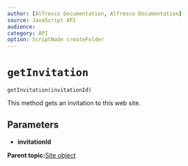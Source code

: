 ```yaml
---
author: [Alfresco Documentation, Alfresco Documentation]
source: JavaScript API
audience: 
category: API
option: ScriptNode createFolder
---
```


# `getInvitation`

`getInvitation(invitationId)`

This method gets an invitation to this web site.

## Parameters

-   **invitationId**

**Parent topic:**[Site object](../references/API-JS-Site.md)

